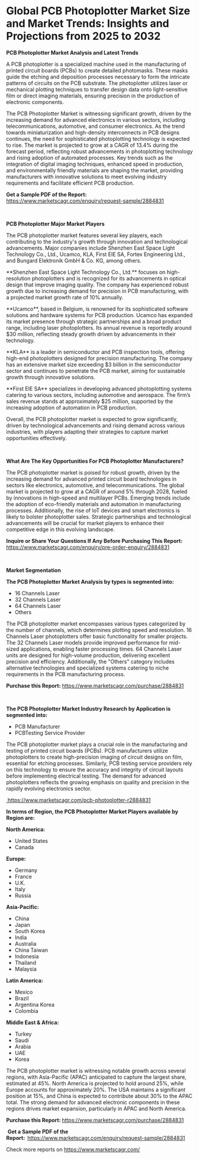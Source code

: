 <p><h1>Global PCB Photoplotter Market Size and Market Trends: Insights and Projections from 2025 to 2032</h1></p><p><strong>PCB Photoplotter Market Analysis and Latest Trends</strong></p>
<p><p>A PCB photoplotter is a specialized machine used in the manufacturing of printed circuit boards (PCBs) to create detailed photomasks. These masks guide the etching and deposition processes necessary to form the intricate patterns of circuits on the PCB substrate. The photoplotter utilizes laser or mechanical plotting techniques to transfer design data onto light-sensitive film or direct imaging materials, ensuring precision in the production of electronic components.</p><p>The PCB Photoplotter Market is witnessing significant growth, driven by the increasing demand for advanced electronics in various sectors, including telecommunications, automotive, and consumer electronics. As the trend towards miniaturization and high-density interconnects in PCB designs continues, the need for sophisticated photoplotting technology is expected to rise. The market is projected to grow at a CAGR of 13.4% during the forecast period, reflecting robust advancements in photoplotting technology and rising adoption of automated processes. Key trends such as the integration of digital imaging techniques, enhanced speed in production, and environmentally friendly materials are shaping the market, providing manufacturers with innovative solutions to meet evolving industry requirements and facilitate efficient PCB production.</p></p>
<p><strong>Get a Sample PDF of the Report:&nbsp;</strong> <a href="https://www.marketscagr.com/enquiry/request-sample/2884831?utm_campaign=2955&utm_medium=2&utm_source=Github&utm_content=ia&utm_term=13032025&utm_id=pcb-photoplotter">https://www.marketscagr.com/enquiry/request-sample/2884831</a></p>
<p>&nbsp;</p>
<p><strong>PCB Photoplotter Major Market Players</strong></p>
<p><p>The PCB photoplotter market features several key players, each contributing to the industry's growth through innovation and technological advancements. Major companies include Shenzhen East Space Light Technology Co., Ltd., Ucamco, KLA, First EIE SA, Fortex Engineering Ltd., and Bungard Elektronik GmbH & Co. KG, among others.</p><p>**Shenzhen East Space Light Technology Co., Ltd.** focuses on high-resolution photoplotters and is recognized for its advancements in optical design that improve imaging quality. The company has experienced robust growth due to increasing demand for precision in PCB manufacturing, with a projected market growth rate of 10% annually.</p><p>**Ucamco**, based in Belgium, is renowned for its sophisticated software solutions and hardware systems for PCB production. Ucamco has expanded its market presence through strategic partnerships and a broad product range, including laser photoplotters. Its annual revenue is reportedly around $30 million, reflecting steady growth driven by advancements in their technology.</p><p>**KLA** is a leader in semiconductor and PCB inspection tools, offering high-end photoplotters designed for precision manufacturing. The company has an extensive market size exceeding $3 billion in the semiconductor sector and continues to penetrate the PCB market, aiming for sustainable growth through innovative solutions.</p><p>**First EIE SA** specializes in developing advanced photoplotting systems catering to various sectors, including automotive and aerospace. The firm’s sales revenue stands at approximately $25 million, supported by the increasing adoption of automation in PCB production.</p><p>Overall, the PCB photoplotter market is expected to grow significantly, driven by technological advancements and rising demand across various industries, with players adapting their strategies to capture market opportunities effectively.</p></p>
<p>&nbsp;</p>
<p><strong>What Are The Key Opportunities For PCB Photoplotter Manufacturers?</strong></p>
<p><p>The PCB photoplotter market is poised for robust growth, driven by the increasing demand for advanced printed circuit board technologies in sectors like electronics, automotive, and telecommunications. The global market is projected to grow at a CAGR of around 5% through 2028, fueled by innovations in high-speed and multilayer PCBs. Emerging trends include the adoption of eco-friendly materials and automation in manufacturing processes. Additionally, the rise of IoT devices and smart electronics is likely to bolster photoplotter sales. Strategic partnerships and technological advancements will be crucial for market players to enhance their competitive edge in this evolving landscape.</p></p>
<p><strong>Inquire or Share Your Questions If Any Before Purchasing This Report:</strong> <a href="https://www.marketscagr.com/enquiry/pre-order-enquiry/2884831?utm_campaign=2955&utm_medium=2&utm_source=Github&utm_content=ia&utm_term=13032025&utm_id=pcb-photoplotter">https://www.marketscagr.com/enquiry/pre-order-enquiry/2884831</a></p>
<p>&nbsp;</p>
<p><strong>Market Segmentation</strong></p>
<p><strong>The PCB Photoplotter Market Analysis by types is segmented into:</strong></p>
<p><ul><li>16 Channels Laser</li><li>32 Channels Laser</li><li>64 Channels Laser</li><li>Others</li></ul></p>
<p><p>The PCB photoplotter market encompasses various types categorized by the number of channels, which determines plotting speed and resolution. 16 Channels Laser photoplotters offer basic functionality for smaller projects. The 32 Channels Laser models provide improved performance for mid-sized applications, enabling faster processing times. 64 Channels Laser units are designed for high-volume production, delivering excellent precision and efficiency. Additionally, the "Others" category includes alternative technologies and specialized systems catering to niche requirements in the PCB manufacturing process.</p></p>
<p><strong>Purchase this Report:&nbsp;</strong><a href="https://www.marketscagr.com/purchase/2884831?utm_campaign=2955&utm_medium=2&utm_source=Github&utm_content=ia&utm_term=13032025&utm_id=pcb-photoplotter">https://www.marketscagr.com/purchase/2884831</a></p>
<p>&nbsp;</p>
<p><strong>The PCB Photoplotter Market Industry Research by Application is segmented into:</strong></p>
<p><ul><li>PCB Manufacturer</li><li>PCBTesting Service Provider</li></ul></p>
<p><p>The PCB photoplotter market plays a crucial role in the manufacturing and testing of printed circuit boards (PCBs). PCB manufacturers utilize photoplotters to create high-precision imaging of circuit designs on film, essential for etching processes. Similarly, PCB testing service providers rely on this technology to ensure the accuracy and integrity of circuit layouts before implementing electrical testing. The demand for advanced photoplotters reflects the growing emphasis on quality and precision in the rapidly evolving electronics sector.</p></p>
<p><a href="https://www.marketscagr.com/pcb-photoplotter-r2884831?utm_campaign=2955&utm_medium=2&utm_source=Github&utm_content=ia&utm_term=13032025&utm_id=pcb-photoplotter">&nbsp;https://www.marketscagr.com/pcb-photoplotter-r2884831</a></p>
<p><strong>In terms of Region, the PCB Photoplotter Market Players available by Region are:</strong></p>
<p>
    <p> <strong> North America: </strong>
        <ul>
            <li>United States</li>
            <li>Canada</li>
        </ul>
        </p> 
    <p> <strong> Europe: </strong>
        <ul>
            <li>Germany</li>
            <li>France</li>
            <li>U.K.</li>
            <li>Italy</li>
            <li>Russia</li>
        </ul>
        </p> 
    <p> <strong> Asia-Pacific: </strong>
        <ul>
            <li>China</li>
            <li>Japan</li>
            <li>South Korea</li>
            <li>India</li>
            <li>Australia</li>
            <li>China Taiwan</li>
            <li>Indonesia</li>
            <li>Thailand</li>
            <li>Malaysia</li>
        </ul>
        </p> 
    <p> <strong> Latin America: </strong>
        <ul>
            <li>Mexico</li>
            <li>Brazil</li>
            <li>Argentina Korea</li>
            <li>Colombia</li>
        </ul>
        </p> 
    <p> <strong> Middle East & Africa: </strong>
        <ul>
            <li>Turkey</li>
            <li>Saudi</li>
            <li>Arabia</li>
            <li>UAE</li>
            <li>Korea</li>
        </ul>
    </p>
    </p>
<p><p>The PCB photoplotter market is witnessing notable growth across several regions, with Asia-Pacific (APAC) anticipated to capture the largest share, estimated at 45%. North America is projected to hold around 25%, while Europe accounts for approximately 20%. The USA maintains a significant position at 15%, and China is expected to contribute about 30% to the APAC total. The strong demand for advanced electronic components in these regions drives market expansion, particularly in APAC and North America.</p></p>
<p><strong>Purchase this Report: </strong><a href="https://www.marketscagr.com/purchase/2884831?utm_campaign=2955&utm_medium=2&utm_source=Github&utm_content=ia&utm_term=13032025&utm_id=pcb-photoplotter">https://www.marketscagr.com/purchase/2884831</a></p>
<p>&nbsp;<strong>Get a Sample PDF of the Report:&nbsp;&nbsp;</strong><a href="https://www.marketscagr.com/enquiry/request-sample/2884831?utm_campaign=2955&utm_medium=2&utm_source=Github&utm_content=ia&utm_term=13032025&utm_id=pcb-photoplotter">https://www.marketscagr.com/enquiry/request-sample/2884831</a></p>
<p><strong></strong></p>
<p>Check more reports on <a href="https://www.marketscagr.com/?utm_campaign=2955&utm_medium=2&utm_source=Github&utm_content=ia&utm_term=13032025&utm_id=pcb-photoplotter">https://www.marketscagr.com/</a></p>